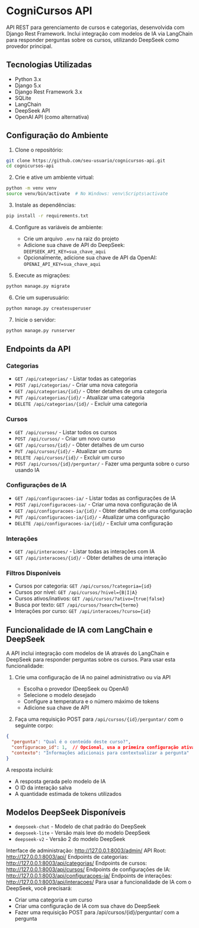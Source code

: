 # CogniCursos API

API REST para gerenciamento de cursos e categorias, desenvolvida com Django Rest Framework. Inclui integração com modelos de IA via LangChain para responder perguntas sobre os cursos, utilizando DeepSeek como provedor principal.

## Tecnologias Utilizadas

- Python 3.x
- Django 5.x
- Django Rest Framework 3.x
- SQLite
- LangChain
- DeepSeek API
- OpenAI API (como alternativa)

## Configuração do Ambiente

1. Clone o repositório:
```bash
git clone https://github.com/seu-usuario/cognicursos-api.git
cd cognicursos-api
```

2. Crie e ative um ambiente virtual:
```bash
python -m venv venv
source venv/bin/activate  # No Windows: venv\Scripts\activate
```

3. Instale as dependências:
```bash
pip install -r requirements.txt
```

4. Configure as variáveis de ambiente:
   - Crie um arquivo `.env` na raiz do projeto
   - Adicione sua chave de API do DeepSeek: `DEEPSEEK_API_KEY=sua_chave_aqui`
   - Opcionalmente, adicione sua chave de API da OpenAI: `OPENAI_API_KEY=sua_chave_aqui`

5. Execute as migrações:
```bash
python manage.py migrate
```

6. Crie um superusuário:
```bash
python manage.py createsuperuser
```

7. Inicie o servidor:
```bash
python manage.py runserver
```

## Endpoints da API

### Categorias

- `GET /api/categorias/` - Listar todas as categorias
- `POST /api/categorias/` - Criar uma nova categoria
- `GET /api/categorias/{id}/` - Obter detalhes de uma categoria
- `PUT /api/categorias/{id}/` - Atualizar uma categoria
- `DELETE /api/categorias/{id}/` - Excluir uma categoria

### Cursos

- `GET /api/cursos/` - Listar todos os cursos
- `POST /api/cursos/` - Criar um novo curso
- `GET /api/cursos/{id}/` - Obter detalhes de um curso
- `PUT /api/cursos/{id}/` - Atualizar um curso
- `DELETE /api/cursos/{id}/` - Excluir um curso
- `POST /api/cursos/{id}/perguntar/` - Fazer uma pergunta sobre o curso usando IA

### Configurações de IA

- `GET /api/configuracoes-ia/` - Listar todas as configurações de IA
- `POST /api/configuracoes-ia/` - Criar uma nova configuração de IA
- `GET /api/configuracoes-ia/{id}/` - Obter detalhes de uma configuração
- `PUT /api/configuracoes-ia/{id}/` - Atualizar uma configuração
- `DELETE /api/configuracoes-ia/{id}/` - Excluir uma configuração

### Interações

- `GET /api/interacoes/` - Listar todas as interações com IA
- `GET /api/interacoes/{id}/` - Obter detalhes de uma interação

### Filtros Disponíveis

- Cursos por categoria: `GET /api/cursos/?categoria={id}`
- Cursos por nível: `GET /api/cursos/?nivel={B|I|A}`
- Cursos ativos/inativos: `GET /api/cursos/?ativo={true|false}`
- Busca por texto: `GET /api/cursos/?search={termo}`
- Interações por curso: `GET /api/interacoes/?curso={id}`

## Funcionalidade de IA com LangChain e DeepSeek

A API inclui integração com modelos de IA através do LangChain e DeepSeek para responder perguntas sobre os cursos. Para usar esta funcionalidade:

1. Crie uma configuração de IA no painel administrativo ou via API
   - Escolha o provedor (DeepSeek ou OpenAI)
   - Selecione o modelo desejado
   - Configure a temperatura e o número máximo de tokens
   - Adicione sua chave de API

2. Faça uma requisição POST para `/api/cursos/{id}/perguntar/` com o seguinte corpo:

```json
{
  "pergunta": "Qual é o conteúdo deste curso?",
  "configuracao_id": 1,  // Opcional, usa a primeira configuração ativa se não for fornecido
  "contexto": "Informações adicionais para contextualizar a pergunta"  // Opcional
}
```

A resposta incluirá:
- A resposta gerada pelo modelo de IA
- O ID da interação salva
- A quantidade estimada de tokens utilizados

## Modelos DeepSeek Disponíveis

- `deepseek-chat` - Modelo de chat padrão do DeepSeek
- `deepseek-lite` - Versão mais leve do modelo DeepSeek
- `deepseek-v2` - Versão 2 do modelo DeepSeek

Interface de administração: http://127.0.0.1:8003/admin/
API Root: http://127.0.0.1:8003/api/
Endpoints de categorias: http://127.0.0.1:8003/api/categorias/
Endpoints de cursos: http://127.0.0.1:8003/api/cursos/
Endpoints de configurações de IA: http://127.0.0.1:8003/api/configuracoes-ia/
Endpoints de interações: http://127.0.0.1:8003/api/interacoes/
Para usar a funcionalidade de IA com o DeepSeek, você precisará:
* Criar uma categoria e um curso
* Criar uma configuração de IA com sua chave do DeepSeek
* Fazer uma requisição POST para /api/cursos/{id}/perguntar/ com a pergunta